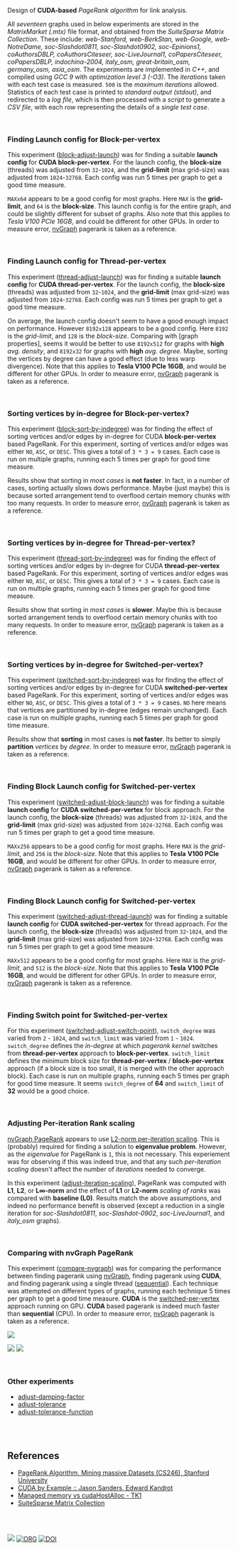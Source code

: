 Design of **CUDA-based** *PageRank algorithm* for link analysis.

All *seventeen* graphs used in below experiments are
stored in the *MatrixMarket (.mtx)* file format, and obtained from the
*SuiteSparse* *Matrix Collection*. These include: *web-Stanford, web-BerkStan,*
*web-Google, web-NotreDame, soc-Slashdot0811, soc-Slashdot0902,*
*soc-Epinions1, coAuthorsDBLP, coAuthorsCiteseer, soc-LiveJournal1,*
*coPapersCiteseer, coPapersDBLP, indochina-2004, italy_osm,*
*great-britain_osm, germany_osm, asia_osm*. The experiments are implemented
in *C++*, and compiled using *GCC 9* with *optimization level 3 (-O3)*.
The *iterations* taken with each test case is measured. `500` is the
*maximum iterations* allowed. Statistics of each test case is
printed to *standard output (stdout)*, and redirected to a *log file*,
which is then processed with a *script* to generate a *CSV file*, with
each *row* representing the details of a *single test case*.

<br>


### Finding Launch config for Block-per-vertex

This experiment ([block-adjust-launch]) was for finding a suitable **launch**
**config** for **CUDA block-per-vertex**. For the launch config, the
**block-size** (threads) was adjusted from `32`-`1024`, and the **grid-limit**
(max grid-size) was adjusted from `1024`-`32768`. Each config was run 5 times
per graph to get a good time measure.

`MAXx64` appears to be a good config for most graphs. Here `MAX` is the
**grid-limit**, and `64` is the **block-size**. This launch config is for the
entire graph, and could be slightly different for subset of graphs. Also note
that this applies to *Tesla V100 PCIe 16GB*, and could be different for other
GPUs. In order to measure error, [nvGraph] pagerank is taken as a reference.

[block-adjust-launch]: https://github.com/puzzlef/pagerank-cuda/tree/block-adjust-launch

<br>


### Finding Launch config for Thread-per-vertex

This experiment ([thread-adjust-launch]) was for finding a suitable **launch**
**config** for **CUDA thread-per-vertex**. For the launch config, the
**block-size** (threads) was adjusted from `32`-`1024`, and the **grid-limit**
(max grid-size) was adjusted from `1024`-`32768`. Each config was run 5 times
per graph to get a good time measure.

On average, the launch config doesn't seem to have a good enough impact on
performance. However `8192x128` appears to be a good config. Here `8192` is the
*grid-limit*, and `128` is the *block-size*. Comparing with [graph properties],
seems it would be better to use `8192x512` for graphs with **high** *avg.
density*, and `8192x32` for graphs with **high** *avg. degree*. Maybe, sorting
the vertices by degree can have a good effect (due to less warp divergence).
Note that this applies to **Tesla V100 PCIe 16GB**, and would be different for
other GPUs. In order to measure error, [nvGraph] pagerank is taken as a
reference.

[thread-adjust-launch]: https://github.com/puzzlef/pagerank-cuda/tree/thread-adjust-launch

<br>


### Sorting vertices by in-degree for Block-per-vertex?

This experiment ([block-sort-by-indegree]) was for finding the effect of sorting
vertices and/or edges by in-degree for CUDA **block-per-vertex** based PageRank.
For this experiment, sorting of vertices and/or edges was either `NO`, `ASC`, or
`DESC`. This gives a total of `3 * 3 = 9` cases. Each case is run on multiple
graphs, running each 5 times per graph for good time measure.

Results show that sorting in *most cases* is **not faster**. In fact, in a
number of cases, sorting actually slows dows performance. Maybe (just maybe)
this is because sorted arrangement tend to overflood certain memory chunks with
too many requests. In order to measure error, [nvGraph] pagerank is taken as a
reference.

[block-sort-by-indegree]: https://github.com/puzzlef/pagerank-cuda/tree/block-sort-by-indegree

<br>


### Sorting vertices by in-degree for Thread-per-vertex?

This experiment ([thread-sort-by-indegree]) was for finding the effect of
sorting vertices and/or edges by in-degree for CUDA **thread-per-vertex** based
PageRank. For this experiment, sorting of vertices and/or edges was either `NO`,
`ASC`, or `DESC`. This gives a total of `3 * 3 = 9` cases. Each case is run on
multiple graphs, running each 5 times per graph for good time measure.

Results show that sorting in *most cases* is **slower**. Maybe this is because
sorted arrangement tends to overflood certain memory chunks with too many
requests. In order to measure error, [nvGraph] pagerank is taken as a reference.

[thread-sort-by-indegree]: https://github.com/puzzlef/pagerank-cuda/tree/thread-sort-by-indegree

<br>


### Sorting vertices by in-degree for Switched-per-vertex?

This experiment ([switched-sort-by-indegree]) was for finding the effect of
sorting vertices and/or edges by in-degree for CUDA **switched-per-vertex**
based PageRank. For this experiment, sorting of vertices and/or edges was either
`NO`, `ASC`, or `DESC`. This gives a total of `3 * 3 = 9` cases. `NO` here means
that vertices are partitioned by in-degree (edges remain unchanged). Each case
is run on multiple graphs, running each 5 times per graph for good time measure.

Results show that **sorting** in most cases is **not faster**. Its better to
simply **partition** *vertices* by *degree*. In order to measure error,
[nvGraph] pagerank is taken as a reference.

[switched-sort-by-indegree]: https://github.com/puzzlef/pagerank-cuda/tree/switched-sort-by-indegree

<br>


### Finding Block Launch config for Switched-per-vertex

This experiment ([switched-adjust-block-launch]) was for finding a suitable
**launch config** for **CUDA switched-per-vertex** for block approach. For the
launch config, the **block-size** (threads) was adjusted from `32`-`1024`, and
the **grid-limit** (max grid-size) was adjusted from `1024`-`32768`. Each config
was run 5 times per graph to get a good time measure.

`MAXx256` appears to be a good config for most graphs. Here `MAX` is the
*grid-limit*, and `256` is the *block-size*. Note that this applies to **Tesla**
**V100 PCIe 16GB**, and would be different for other GPUs. In order to measure
error, [nvGraph] pagerank is taken as a reference.

[switched-adjust-block-launch]: https://github.com/puzzlef/pagerank-cuda/tree/switched-adjust-block-launch

<br>


### Finding Block Launch config for Switched-per-vertex

This experiment ([switched-adjust-thread-launch]) was for finding a suitable
**launch config** for **CUDA switched-per-vertex** for thread approach. For the
launch config, the **block-size** (threads) was adjusted from `32`-`1024`, and
the **grid-limit** (max grid-size) was adjusted from `1024`-`32768`. Each config
was run 5 times per graph to get a good time measure.

`MAXx512` appears to be a good config for most graphs. Here `MAX` is the
*grid-limit*, and `512` is the *block-size*. Note that this applies to **Tesla**
**V100 PCIe 16GB**, and would be different for other GPUs. In order to measure
error, [nvGraph] pagerank is taken as a reference.

[switched-adjust-thread-launch]: https://github.com/puzzlef/pagerank-cuda/tree/switched-adjust-thread-launch

<br>


### Finding Switch point for Switched-per-vertex

For this experiment ([switched-adjust-switch-point]), `switch_degree` was varied
from `2` - `1024`, and `switch_limit` was varied from `1` - `1024`.
`switch_degree` defines the *in-degree* at which *pagerank kernel* switches from
**thread-per-vertex** approach to **block-per-vertex**. `switch_limit` defines
the minimum block size for **thread-per-vertex** / **block-per-vertex** approach
(if a block size is too small, it is merged with the other approach block). Each
case is run on multiple graphs, running each 5 times per graph for good time
measure. It seems `switch_degree` of **64** and `switch_limit` of **32** would
be a good choice.

[switched-adjust-switch-point]: https://github.com/puzzlef/pagerank-cuda/tree/switched-adjust-switch-point

<br>


### Adjusting Per-iteration Rank scaling

[nvGraph PageRank] appears to use [L2-norm per-iteration scaling]. This is
(probably) required for finding a solution to **eigenvalue problem**. However,
as the *eigenvalue* for PageRank is `1`, this is not necessary. This experiement
was for observing if this was indeed true, and that any such *per-iteration
scaling* doesn't affect the number of *iterations* needed to converge.

In this experiment ([adjust-iteration-scaling]), PageRank was computed with
**L1**, **L2**, or **L∞-norm** and the effect of **L1** or **L2-norm** *scaling*
*of ranks* was compared with **baseline (L0)**. Results match the above
assumptions, and indeed no performance benefit is observed (except a reduction
in a single iteration for *soc-Slashdot0811*, *soc-Slashdot-0902*,
*soc-LiveJournal1*, and *italy_osm* graphs).

[adjust-iteration-scaling]: https://github.com/puzzlef/pagerank-cuda/tree/adjust-iteration-scaling
[nvGraph PageRank]: https://github.com/rapidsai/nvgraph/blob/main/cpp/src/pagerank.cu
[L2-norm per-iteration scaling]: https://github.com/rapidsai/nvgraph/blob/main/cpp/src/pagerank.cu#L145

<br>


### Comparing with nvGraph PageRank

This experiment ([compare-nvgraph]) was for comparing the performance between
finding pagerank using [nvGraph], finding pagerank using **CUDA**, and finding
pagerank using a single thread ([sequential]). Each technique was attempted on
different types of graphs, running each technique 5 times per graph to get a
good time measure. **CUDA** is the [switched-per-vertex] approach running on
GPU. **CUDA** based pagerank is indeed much faster than **sequential** (CPU). In
order to measure error, [nvGraph] pagerank is taken as a reference.

[![](https://i.imgur.com/vDeiY1n.gif)][sheetp]

[![](https://i.imgur.com/N1EUPCS.png)][sheetp]
[![](https://i.imgur.com/5LaxhV4.png)][sheetp]

[compare-nvgraph]: https://github.com/puzzlef/pagerank-cuda/tree/compare-nvgraph

<br>


### Other experiments

- [adjust-damping-factor](https://github.com/puzzlef/pagerank-cuda/tree/adjust-damping-factor)
- [adjust-tolerance](https://github.com/puzzlef/pagerank-cuda/tree/adjust-tolerance)
- [adjust-tolerance-function](https://github.com/puzzlef/pagerank-cuda/tree/adjust-tolerance-function)

<br>
<br>


## References

- [PageRank Algorithm, Mining massive Datasets (CS246), Stanford University](http://snap.stanford.edu/class/cs246-videos-2019/lec9_190205-cs246-720.mp4)
- [CUDA by Example :: Jason Sanders, Edward Kandrot](http://www.mat.unimi.it/users/sansotte/cuda/CUDA_by_Example.pdf)
- [Managed memory vs cudaHostAlloc - TK1](https://forums.developer.nvidia.com/t/managed-memory-vs-cudahostalloc-tk1/34281)
- [SuiteSparse Matrix Collection]

<br>
<br>


[![](https://i.imgur.com/fjeKRUf.jpg)](https://www.youtube.com/watch?v=TtTHBmL7N5U)
[![ORG](https://img.shields.io/badge/org-puzzlef-green?logo=Org)](https://puzzlef.github.io)
[![DOI](https://zenodo.org/badge/374990003.svg)](https://zenodo.org/badge/latestdoi/374990003)


[Prof. Dip Sankar Banerjee]: https://sites.google.com/site/dipsankarban/
[Prof. Kishore Kothapalli]: https://cstar.iiit.ac.in/~kkishore/
[SuiteSparse Matrix Collection]: https://suitesparse-collection-website.herokuapp.com
[nvGraph]: https://github.com/rapidsai/nvgraph
[sequential]: https://github.com/puzzlef/pagerank-sequential-vs-openmp
[switched-per-vertex]: https://github.com/puzzlef/pagerank-cuda-switched-adjust-switch-point
[charts]: https://photos.app.goo.gl/MLcbhUPmLEC7iaEm9
[sheets]: https://docs.google.com/spreadsheets/d/12u5yq49MLS2QRhWHkZF7SWs1JSS4u1sb7wKl8ExrJgg/edit?usp=sharing
[sheetp]: https://docs.google.com/spreadsheets/d/e/2PACX-1vTijFuWx76ZnNfJs5U0IEY1jMEWffi6Pc8uw4FbnXB1R3Puduyn-mPvq4kdMFyyhq0V7GJZQ0722nDS/pubhtml

